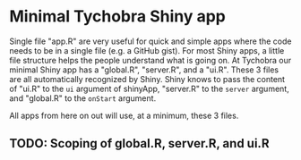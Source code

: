 # Minimal Tychobra Shiny app

Single file "app.R" are very useful for quick and simple apps where the code needs to be in a single file (e.g. a GitHub gist).  For most Shiny apps, a little file structure helps the people understand what is going on.  At Tychobra our minimal Shiny app has a "global.R", "server.R", and a "ui.R".  These 3 files are all automatically recognized by Shiny.  Shiny knows to pass the content of "ui.R" to the `ui` argument of shinyApp, "server.R" to the `server` argument, and "global.R" to the `onStart` argument.

All apps from here on out will use, at a minimum, these 3 files.

## TODO: Scoping of global.R, server.R, and ui.R

